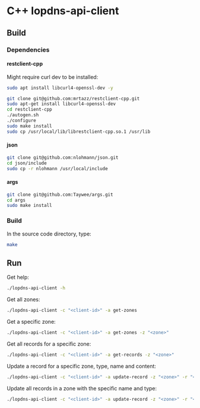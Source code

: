 # C++ lopdns-api-client

## Build

### Dependencies

#### restclient-cpp

Might require curl dev to be installed:

```bash
sudo apt install libcurl4-openssl-dev -y
```

```bash
git clone git@github.com:mrtazz/restclient-cpp.git
sudo apt-get install libcurl4-openssl-dev
cd restclient-cpp
./autogen.sh
./configure 
sudo make install
sudo cp /usr/local/lib/librestclient-cpp.so.1 /usr/lib
```

#### json

```bash
git clone git@github.com:nlohmann/json.git 
cd json/include
sudo cp -r nlohmann /usr/local/include
```

#### args

```bash
git clone git@github.com:Taywee/args.git
cd args
sudo make install
```

### Build

In the source code directory, type:

```bash
make
```

## Run

Get help:

```bash
./lopdns-api-client -h
```

Get all zones:

```bash
./lopdns-api-client -c "<client-id>" -a get-zones
```

Get a specific zone:

```bash
./lopdns-api-client -c "<client-id>" -a get-zones -z "<zone>"
```

Get all records for a specific zone:

```bash
./lopdns-api-client -c "<client-id>" -a get-records -z "<zone>"
```

Update a record for a specific zone, type, name and content:

```bash
./lopdns-api-client -c "<client-id>" -a update-record -z "<zone>" -r "<record type>" -n "<record name>" -u "<current contents>" -w "<new contents>"
```

Update all records in a zone with the specific name and type:
```bash
./lopdns-api-client -c "<client-id>" -a update-record -z "<zone>" -r "<record type>" -n "<record name>" -w "<new contents>" --all-records
```
